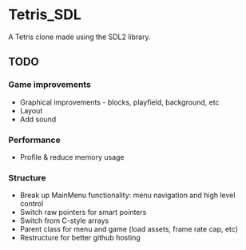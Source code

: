 # Tetris_SDL

A Tetris clone made using the SDL2 library.

## TODO

### Game improvements
- Graphical improvements - blocks, playfield, background, etc
- Layout
- Add sound

### Performance
- Profile & reduce memory usage

### Structure
- Break up MainMenu functionality: menu navigation and high level control
- Switch raw pointers for smart pointers
- Switch from C-style arrays
- Parent class for menu and game (load assets, frame rate cap, etc)
- Restructure for better github hosting